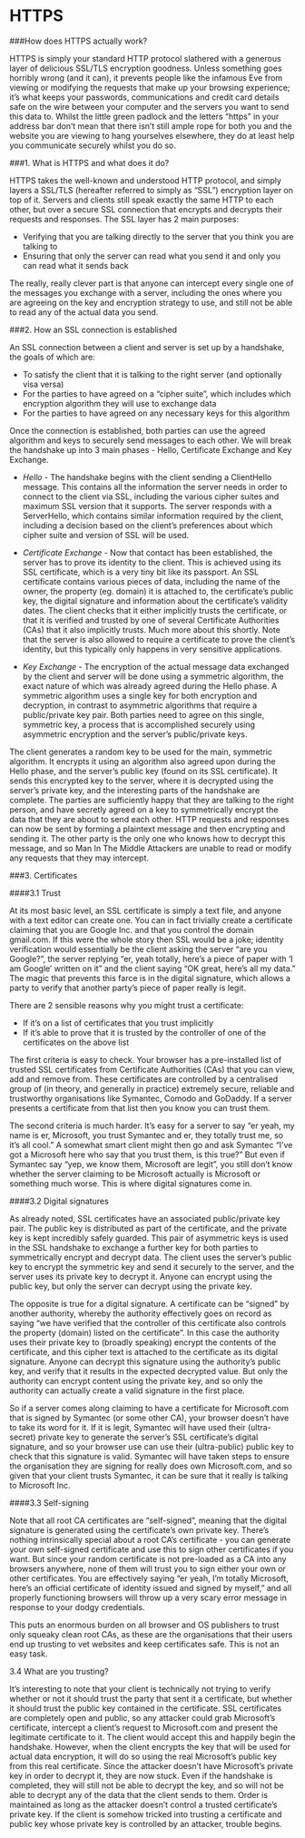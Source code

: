 # HTTPS

###How does HTTPS actually work?

HTTPS is simply your standard HTTP protocol slathered with a generous layer of delicious SSL/TLS encryption goodness. Unless something goes horribly wrong (and it can), it prevents people like the infamous Eve from viewing or modifying the requests that make up your browsing experience; it’s what keeps your passwords, communications and credit card details safe on the wire between your computer and the servers you want to send this data to. Whilst the little green padlock and the letters “https” in your address bar don’t mean that there isn’t still ample rope for both you and the website you are viewing to hang yourselves elsewhere, they do at least help you communicate securely whilst you do so.

###1. What is HTTPS and what does it do?

HTTPS takes the well-known and understood HTTP protocol, and simply layers a SSL/TLS (hereafter referred to simply as “SSL”) encryption layer on top of it. Servers and clients still speak exactly the same HTTP to each other, but over a secure SSL connection that encrypts and decrypts their requests and responses. The SSL layer has 2 main purposes:

* Verifying that you are talking directly to the server that you think you are talking to
* Ensuring that only the server can read what you send it and only you can read what it sends back

The really, really clever part is that anyone can intercept every single one of the messages you exchange with a server, including the ones where you are agreeing on the key and encryption strategy to use, and still not be able to read any of the actual data you send.

###2. How an SSL connection is established

An SSL connection between a client and server is set up by a handshake, the goals of which are:

* To satisfy the client that it is talking to the right server (and optionally visa versa)
* For the parties to have agreed on a “cipher suite”, which includes which encryption algorithm they will use to exchange data
* For the parties to have agreed on any necessary keys for this algorithm

Once the connection is established, both parties can use the agreed algorithm and keys to securely send messages to each other. We will break the handshake up into 3 main phases - Hello, Certificate Exchange and Key Exchange.

* *Hello* - The handshake begins with the client sending a ClientHello message. This contains all the information the server needs in order to connect to the client via SSL, including the various cipher suites and maximum SSL version that it supports. The server responds with a ServerHello, which contains similar information required by the client, including a decision based on the client’s preferences about which cipher suite and version of SSL will be used.

* *Certificate Exchange* - Now that contact has been established, the server has to prove its identity to the client. This is achieved using its SSL certificate, which is a very tiny bit like its passport. An SSL certificate contains various pieces of data, including the name of the owner, the property (eg. domain) it is attached to, the certificate’s public key, the digital signature and information about the certificate’s validity dates. The client checks that it either implicitly trusts the certificate, or that it is verified and trusted by one of several Certificate Authorities (CAs) that it also implicitly trusts. Much more about this shortly. Note that the server is also allowed to require a certificate to prove the client’s identity, but this typically only happens in very sensitive applications.

* *Key Exchange* - The encryption of the actual message data exchanged by the client and server will be done using a symmetric algorithm, the exact nature of which was already agreed during the Hello phase. A symmetric algorithm uses a single key for both encryption and decryption, in contrast to asymmetric algorithms that require a public/private key pair. Both parties need to agree on this single, symmetric key, a process that is accomplished securely using asymmetric encryption and the server’s public/private keys.

The client generates a random key to be used for the main, symmetric algorithm. It encrypts it using an algorithm also agreed upon during the Hello phase, and the server’s public key (found on its SSL certificate). It sends this encrypted key to the server, where it is decrypted using the server’s private key, and the interesting parts of the handshake are complete. The parties are sufficiently happy that they are talking to the right person, and have secretly agreed on a key to symmetrically encrypt the data that they are about to send each other. HTTP requests and responses can now be sent by forming a plaintext message and then encrypting and sending it. The other party is the only one who knows how to decrypt this message, and so Man In The Middle Attackers are unable to read or modify any requests that they may intercept.

###3. Certificates

####3.1 Trust

At its most basic level, an SSL certificate is simply a text file, and anyone with a text editor can create one. You can in fact trivially create a certificate claiming that you are Google Inc. and that you control the domain gmail.com. If this were the whole story then SSL would be a joke; identity verification would essentially be the client asking the server “are you Google?”, the server replying “er, yeah totally, here’s a piece of paper with ‘I am Google’ written on it” and the client saying “OK great, here’s all my data.” The magic that prevents this farce is in the digital signature, which allows a party to verify that another party’s piece of paper really is legit.

There are 2 sensible reasons why you might trust a certificate:

* If it’s on a list of certificates that you trust implicitly
* If it’s able to prove that it is trusted by the controller of one of the certificates on the above list

The first criteria is easy to check. Your browser has a pre-installed list of trusted SSL certificates from Certificate Authorities (CAs) that you can view, add and remove from. These certificates are controlled by a centralised group of (in theory, and generally in practice) extremely secure, reliable and trustworthy organisations like Symantec, Comodo and GoDaddy. If a server presents a certificate from that list then you know you can trust them.

The second criteria is much harder. It’s easy for a server to say “er yeah, my name is er, Microsoft, you trust Symantec and er, they totally trust me, so it’s all cool.” A somewhat smart client might then go and ask Symantec “I’ve got a Microsoft here who say that you trust them, is this true?” But even if Symantec say “yep, we know them, Microsoft are legit”, you still don’t know whether the server claiming to be Microsoft actually is Microsoft or something much worse. This is where digital signatures come in.

####3.2 Digital signatures

As already noted, SSL certificates have an associated public/private key pair. The public key is distributed as part of the certificate, and the private key is kept incredibly safely guarded. This pair of asymmetric keys is used in the SSL handshake to exchange a further key for both parties to symmetrically encrypt and decrypt data. The client uses the server’s public key to encrypt the symmetric key and send it securely to the server, and the server uses its private key to decrypt it. Anyone can encrypt using the public key, but only the server can decrypt using the private key.

The opposite is true for a digital signature. A certificate can be “signed” by another authority, whereby the authority effectively goes on record as saying “we have verified that the controller of this certificate also controls the property (domain) listed on the certificate”. In this case the authority uses their private key to (broadly speaking) encrypt the contents of the certificate, and this cipher text is attached to the certificate as its digital signature. Anyone can decrypt this signature using the authority’s public key, and verify that it results in the expected decrypted value. But only the authority can encrypt content using the private key, and so only the authority can actually create a valid signature in the first place.

So if a server comes along claiming to have a certificate for Microsoft.com that is signed by Symantec (or some other CA), your browser doesn’t have to take its word for it. If it is legit, Symantec will have used their (ultra-secret) private key to generate the server’s SSL certificate’s digital signature, and so your browser use can use their (ultra-public) public key to check that this signature is valid. Symantec will have taken steps to ensure the organisation they are signing for really does own Microsoft.com, and so given that your client trusts Symantec, it can be sure that it really is talking to Microsoft Inc.

####3.3 Self-signing

Note that all root CA certificates are “self-signed”, meaning that the digital signature is generated using the certificate’s own private key. There’s nothing intrinsically special about a root CA’s certificate - you can generate your own self-signed certificate and use this to sign other certificates if you want. But since your random certificate is not pre-loaded as a CA into any browsers anywhere, none of them will trust you to sign either your own or other certificates. You are effectively saying “er yeah, I’m totally Microsoft, here’s an official certificate of identity issued and signed by myself,” and all properly functioning browsers will throw up a very scary error message in response to your dodgy credentials.

This puts an enormous burden on all browser and OS publishers to trust only squeaky clean root CAs, as these are the organisations that their users end up trusting to vet websites and keep certificates safe. This is not an easy task.

3.4 What are you trusting?

It’s interesting to note that your client is technically not trying to verify whether or not it should trust the party that sent it a certificate, but whether it should trust the public key contained in the certificate. SSL certificates are completely open and public, so any attacker could grab Microsoft’s certificate, intercept a client’s request to Microsoft.com and present the legitimate certificate to it. The client would accept this and happily begin the handshake. However, when the client encrypts the key that will be used for actual data encryption, it will do so using the real Microsoft’s public key from this real certificate. Since the attacker doesn’t have Microsoft’s private key in order to decrypt it, they are now stuck. Even if the handshake is completed, they will still not be able to decrypt the key, and so will not be able to decrypt any of the data that the client sends to them. Order is maintained as long as the attacker doesn’t control a trusted certificate’s private key. If the client is somehow tricked into trusting a certificate and public key whose private key is controlled by an attacker, trouble begins.